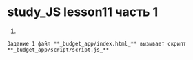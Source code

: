 # study_JS lesson11 часть 1
 
1. 

    Задание 1 файл **_budget_app/index.html_** вызывает скрипт **_budget_app/script/script.js_**
